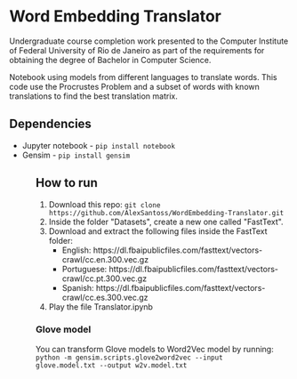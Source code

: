 <h1>Word Embedding Translator</h1>
<p>
    Undergraduate course completion work presented to the Computer Institute of Federal University of Rio de Janeiro as part of the requirements for obtaining the degree of Bachelor in Computer Science.
</p>
<p>
Notebook using models from different languages to translate words. This code use the Procrustes Problem and a subset of words with known translations to find the best translation matrix.
</p>

<h2>Dependencies</h2>
<ul>
    <li>
        Jupyter notebook - <code>pip install notebook</code>
    </li>
    <li>
        Gensim - <code>pip install gensim</code>
    </li>
<ul>


<h2>How to run</h2>
<ol>
    <li>
        Download this repo: 
        <code>git clone https://github.com/AlexSantoss/WordEmbedding-Translator.git</code>
    </li>
    <li>
        Inside the folder "Datasets", create a new one called "FastText".
    </li>
    <li>
        Download and extract the following files inside the FastText folder:
        <ul> 
            <li>
                English: https://dl.fbaipublicfiles.com/fasttext/vectors-crawl/cc.en.300.vec.gz
            </li>
            <li>
                Portuguese: https://dl.fbaipublicfiles.com/fasttext/vectors-crawl/cc.pt.300.vec.gz
            </li>
            <li>
                Spanish: https://dl.fbaipublicfiles.com/fasttext/vectors-crawl/cc.es.300.vec.gz
            </li>
        </ul>
    </li>
    <li>
        Play the file Translator.ipynb
    </li>
</ol>


<h3>Glove model</h3>
You can transform Glove models to Word2Vec model by running:
<code>python -m gensim.scripts.glove2word2vec --input  glove.model.txt --output w2v.model.txt</code>

